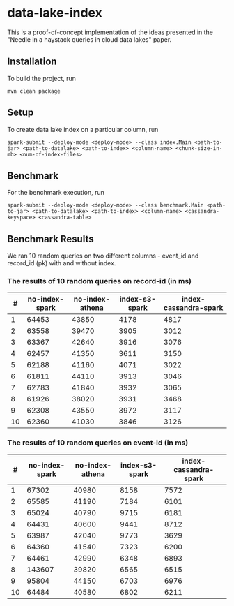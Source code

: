 # data-lake-index
This is a proof-of-concept implementation of the ideas presented in the "Needle in a haystack queries in cloud data lakes" paper.

## Installation
To build the project, run 
```
mvn clean package
```

## Setup
To create data lake index on a particular column, run 
```
spark-submit --deploy-mode <deploy-mode> --class index.Main <path-to-jar> <path-to-datalake> <path-to-index> <column-name> <chunk-size-in-mb> <num-of-index-files>
```

## Benchmark
For the benchmark execution, run 
```
spark-submit --deploy-mode <deploy-mode> --class benchmark.Main <path-to-jar> <path-to-datalake> <path-to-index> <column-name> <cassandra-keyspace> <cassandra-table>
```

## Benchmark Results

We ran 10 random queries on two different columns - event_id and record_id (pk) with and without index.

### The results of 10 random queries on record-id (in ms)

|    #    |  no-index-spark  |   no-index-athena   | index-s3-spark | index-cassandra-spark| 
|---     |    ---  | ---   |   ---  | ---   | 
|1       |  64453 | 43850 | 4178 | 4817 |
|2       |  63558 | 39470 | 3905 | 3012 | 
|3       |  63367 | 42640 | 3916 | 3076 | 
|4       |  62457 | 41350 | 3611 | 3150 | 
|5       |  62188 | 41160 | 4071 | 3022 | 
|6       |  61811 | 44110 | 3913 | 3046 | 
|7       |  62783 | 41840 | 3932 | 3065 | 
|8       |  61926 | 38020 | 3931 | 3468 | 
|9       |  62308 | 43550 | 3972 | 3117 | 
|10      |  62360 | 41030 | 3846 | 3126 | 

### The results of 10 random queries on event-id (in ms)

|    #    |  no-index-spark  |   no-index-athena   | index-s3-spark | index-cassandra-spark| 
|---     |    ---  | ---   |   ---  | ---   | 
|1       |  67302 | 40980 | 8158 | 7572 |
|2       |  65585 | 41190 | 7184 | 6101 | 
|3       |  65024 | 40790 | 9715 | 6181 | 
|4       |  64431 | 40600 | 9441 | 8712 | 
|5       |  63987 | 42040 | 9773 | 3629 | 
|6       |  64360 | 41540 | 7323 | 6200 | 
|7       |  64461 | 42990 | 6348 | 6893 | 
|8       |  143607 | 39820 | 6565 | 6515 | 
|9       |  95804 | 44150 | 6703 | 6976 | 
|10      |  64484 | 40580 | 6802 | 6211 | 